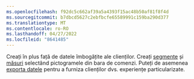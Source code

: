 ```yaml
---
ms.openlocfilehash: f92dc5c662af39a5a4393f15ac48b50af81f8f4d
ms.sourcegitcommit: b7dbcd5627c2ebfbcfe65589991c159ba290d377
ms.translationtype: MT
ms.contentlocale: ro-RO
ms.lasthandoff: 04/27/2022
ms.locfileid: "8641485"
---
```

Creați în plus față de datele îmbogățite ale clienților. Creați [segmente](../segments.md) și [măsuri](../measures.md) selectând pictogramele din bara de comenzi. Puteți de asemenea [exporta datele](../export-destinations.md) pentru a furniza clienților dvs. experiențe particularizate.